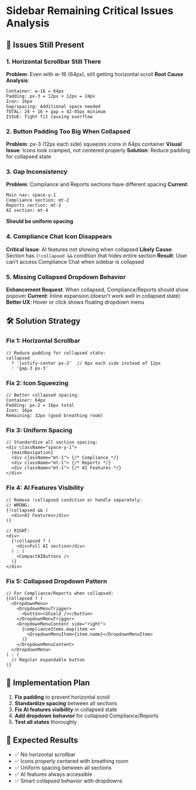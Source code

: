 # Sidebar Remaining Critical Issues Analysis

## 🔴 **Issues Still Present**

### 1. **Horizontal Scrollbar Still There**
**Problem**: Even with w-16 (64px), still getting horizontal scroll
**Root Cause Analysis**:
```
Container: w-16 = 64px
Padding: px-3 = 12px + 12px = 24px  
Icon: 16px
Gap/spacing: Additional space needed
TOTAL: 24 + 16 + gap = 42-45px minimum
ISSUE: Tight fit causing overflow
```

### 2. **Button Padding Too Big When Collapsed**
**Problem**: px-3 (12px each side) squeezes icons in 64px container
**Visual Issue**: Icons look cramped, not centered properly
**Solution**: Reduce padding for collapsed state

### 3. **Gap Inconsistency** 
**Problem**: Compliance and Reports sections have different spacing
**Current**:
```
Main nav: space-y-1
Compliance section: mt-2  
Reports section: mt-2
AI section: mt-4
```
**Should be uniform spacing**

### 4. **Compliance Chat Icon Disappears**
**Critical Issue**: AI features not showing when collapsed
**Likely Cause**: Section has `{!collapsed &&` condition that hides entire section
**Result**: User can't access Compliance Chat when sidebar is collapsed

### 5. **Missing Collapsed Dropdown Behavior**
**Enhancement Request**: When collapsed, Compliance/Reports should show popover
**Current**: Inline expansion (doesn't work well in collapsed state)
**Better UX**: Hover or click shows floating dropdown menu

## 🛠️ **Solution Strategy**

### Fix 1: Horizontal Scrollbar
```tsx
// Reduce padding for collapsed state:
collapsed 
  ? 'justify-center px-2'  // 8px each side instead of 12px
  : 'gap-3 px-3'
```

### Fix 2: Icon Squeezing  
```tsx
// Better collapsed spacing:
Container: 64px
Padding: px-2 = 16px total
Icon: 16px  
Remaining: 32px (good breathing room)
```

### Fix 3: Uniform Spacing
```tsx
// Standardize all section spacing:
<div className="space-y-1">
  {mainNavigation}
  <div className="mt-1"> {/* Compliance */}
  <div className="mt-1"> {/* Reports */}  
  <div className="mt-1"> {/* AI Features */}
</div>
```

### Fix 4: AI Features Visibility
```tsx
// Remove !collapsed condition or handle separately:
// WRONG:
{!collapsed && (
  <div>AI Features</div>
)}

// RIGHT:
<div>
  {!collapsed ? (
    <div>Full AI section</div>
  ) : (
    <CompactAIButtons />
  )}
</div>
```

### Fix 5: Collapsed Dropdown Pattern
```tsx
// For Compliance/Reports when collapsed:
{collapsed ? (
  <DropdownMenu>
    <DropdownMenuTrigger>
      <button><Shield /></button>
    </DropdownMenuTrigger>
    <DropdownMenuContent side="right">
      {complianceItems.map(item => 
        <DropdownMenuItem>{item.name}</DropdownMenuItem>
      )}
    </DropdownMenuContent>
  </DropdownMenu>
) : (
  // Regular expandable button
)}
```

## 🎯 **Implementation Plan**

1. **Fix padding** to prevent horizontal scroll
2. **Standardize spacing** between all sections
3. **Fix AI features visibility** in collapsed state  
4. **Add dropdown behavior** for collapsed Compliance/Reports
5. **Test all states** thoroughly

## 📐 **Expected Results**
- ✅ No horizontal scrollbar
- ✅ Icons properly centered with breathing room
- ✅ Uniform spacing between all sections
- ✅ AI features always accessible
- ✅ Smart collapsed behavior with dropdowns